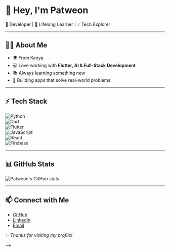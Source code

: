 # 👋 Hey, I'm Patweon  

🚀 Developer | 🌱 Lifelong Learner | 💡 Tech Explorer  

---

## 🧑‍💻 About Me  
- 🌍 From Kenya  
- 💻 Love working with **Flutter, AI & Full-Stack Development**  
- 📚 Always learning something new  
- 🎯 Building apps that solve real-world problems  

---

## ⚡ Tech Stack  
![Python](https://img.shields.io/badge/-Python-3776AB?logo=python&logoColor=white)  
![Dart](https://img.shields.io/badge/-Dart-0175C2?logo=dart&logoColor=white)  
![Flutter](https://img.shields.io/badge/-Flutter-02569B?logo=flutter&logoColor=white)  
![JavaScript](https://img.shields.io/badge/-JavaScript-F7DF1E?logo=javascript&logoColor=black)  
![React](https://img.shields.io/badge/-React-61DAFB?logo=react&logoColor=black)  
![Firebase](https://img.shields.io/badge/-Firebase-FFCA28?logo=firebase&logoColor=black)  

---

## 📊 GitHub Stats  
![Patweon's GitHub stats](https://github-readme-stats.vercel.app/api?username=patweon&show_icons=true&theme=radical)

---

## 📫 Connect with Me  
- [GitHub](https://github.com/patweon)  
- [LinkedIn](https://www.linkedin.com)  
- [Email](mailto:your-email@example.com)  

✨ *Thanks for visiting my profile!*  

-->
